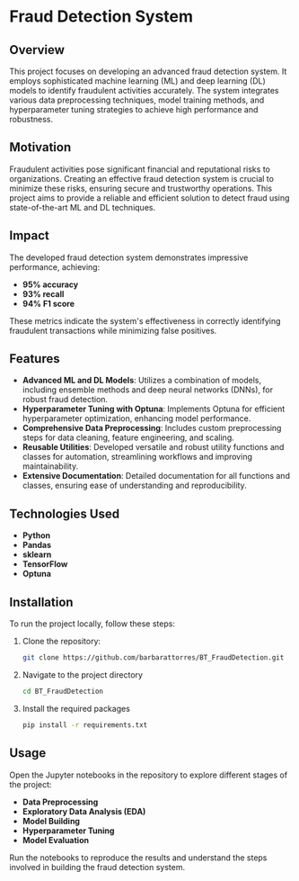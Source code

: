 # Fraud Detection System

## Overview
This project focuses on developing an advanced fraud detection system. It employs sophisticated machine learning (ML) and deep learning (DL) models to identify fraudulent activities accurately. The system integrates various data preprocessing techniques, model training methods, and hyperparameter tuning strategies to achieve high performance and robustness.

## Motivation
Fraudulent activities pose significant financial and reputational risks to organizations. Creating an effective fraud detection system is crucial to minimize these risks, ensuring secure and trustworthy operations. This project aims to provide a reliable and efficient solution to detect fraud using state-of-the-art ML and DL techniques.

## Impact
The developed fraud detection system demonstrates impressive performance, achieving:
- **95% accuracy**
- **93% recall**
- **94% F1 score**

These metrics indicate the system's effectiveness in correctly identifying fraudulent transactions while minimizing false positives.

## Features
- **Advanced ML and DL Models**: Utilizes a combination of models, including ensemble methods and deep neural networks (DNNs), for robust fraud detection.
- **Hyperparameter Tuning with Optuna**: Implements Optuna for efficient hyperparameter optimization, enhancing model performance.
- **Comprehensive Data Preprocessing**: Includes custom preprocessing steps for data cleaning, feature engineering, and scaling.
- **Reusable Utilities**: Developed versatile and robust utility functions and classes for automation, streamlining workflows and improving maintainability.
- **Extensive Documentation**: Detailed documentation for all functions and classes, ensuring ease of understanding and reproducibility.

## Technologies Used
- **Python**
- **Pandas**
- **sklearn**
- **TensorFlow**
- **Optuna**

## Installation
To run the project locally, follow these steps:
1. Clone the repository:
   ```bash
   git clone https://github.com/barbarattorres/BT_FraudDetection.git
2. Navigate to the project directory
   ```bash
   cd BT_FraudDetection
3. Install the required packages
   ```bash
   pip install -r requirements.txt

## Usage
Open the Jupyter notebooks in the repository to explore different stages of the project:

- **Data Preprocessing**
- **Exploratory Data Analysis (EDA)**
- **Model Building**
- **Hyperparameter Tuning**
- **Model Evaluation**

Run the notebooks to reproduce the results and understand the steps involved in building the fraud detection system.

